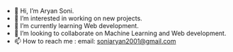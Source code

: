- 👋 Hi, I’m Aryan Soni.
- 👀 I’m interested in working on new projects.
- 🌱 I’m currently learning Web development.
- 💞️ I’m looking to collaborate on Machine Learning and Web development.
- 📫 How to reach me : email: soniaryan2001@gmail.com

<!---
AryanSoni01/AryanSoni01 is a ✨ special ✨ repository because its `README.md` (this file) appears on your GitHub profile.
You can click the Preview link to take a look at your changes.
--->
